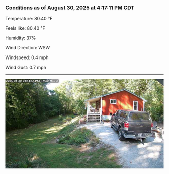 ### Conditions as of August 30, 2025 at 4:17:11 PM CDT 

Temperature: 80.40 &deg;F

Feels like: 80.40 &deg;F

Humidity: 37%

Wind Direction: WSW

Windspeed: 0.4 mph

Wind Gust: 0.7 mph

---

<img src="./images/latest.jpeg"/>

